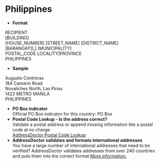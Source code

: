Philippines
===========

- **Format**

RECIPIENT  
[BUILDING]  
[HOUSE_NUMBER] [STREET_NAME] [DISTRICT_NAME]  
[BARANGAY][,] [MUNICIPALITY]  
POSTAL_CODE LOCALITY|PROVINCE  
PHILIPPINES
- **Sample**

Augusto Contreras  
184 Camarin Road  
Novaliches North, Las Pinas  
1422 METRO MANILA  
PHILIPPINES
- **PO Box indicator**  
Official PO Box indicator for this country: PO Box
- **Postal Code Lookup - Is the address correct?**  
Validate a postal address or append missing information like a postal code at no charge:  
[AddressDoctor Postal Code Lookup](http://lookup.addressdoctor.com/lookup/default.aspx?lang=en&country=PHL)
- **AddressDoctor validates and formats international addresses**  
You have a large number of international addresses that need to be verified? AddressDoctor validates addresses from over 240 countries and puts them into the correct format:[More information.](index.php?id=31&L=1)